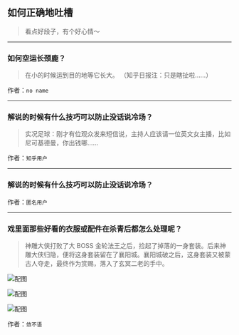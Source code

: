 ## 如何正确地吐槽

> 看点好段子，有个好心情～


 
---

### 如何空运长颈鹿？

> 在小的时候运到目的地等它长大。
> （知乎日报注：只是瞎扯啦……）


作者：`no name`

---

### 解说的时候有什么技巧可以防止没话说冷场？

> 实况足球：刚才有位观众发来短信说，主持人应该请一位英文女主播，比如尼可基德曼，你出钱哪……


作者：`知乎用户`

---

### 解说的时候有什么技巧可以防止没话说冷场？

> 


作者：`匿名用户`

---

### 戏里面那些好看的衣服或配件在杀青后都怎么处理呢？

> 神雕大侠打败了大 BOSS 金轮法王之后，捡起了掉落的一身套装。后来神雕大侠归隐，便将这身套装留在了襄阳城。襄阳城破之后，这身套装又被蒙古人夺走，最终作为赏赐，落入了玄冥二老的手中。



![配图](http://pic4.zhimg.com/70/v2-9c54096033230576b2a39bf335ed894f_b.jpg)



![配图](http://pic3.zhimg.com/70/v2-fec8b6376bb7718ce4d9540c3b9c58e6_b.jpg)



![配图](http://pic3.zhimg.com/70/v2-8174ab56882ab8713ee397b56014aafe_b.jpg)


作者：`敛不语`